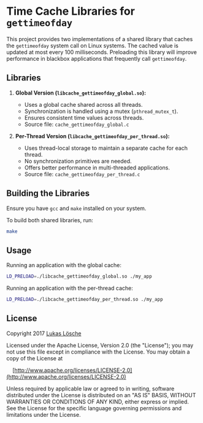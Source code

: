 # Time Cache Libraries for `gettimeofday`

This project provides two implementations of a shared library that caches the `gettimeofday` system call on Linux systems. The cached value is updated at most every 100 milliseconds. Preloading this library will improve performance in blackbox applications that frequently call `gettimeofday`.

## Libraries

1. **Global Version (`libcache_gettimeofday_global.so`):**
   - Uses a global cache shared across all threads.
   - Synchronization is handled using a mutex (`pthread_mutex_t`).
   - Ensures consistent time values across threads.
   - Source file: `cache_gettimeofday_global.c`

2. **Per-Thread Version (`libcache_gettimeofday_per_thread.so`):**
   - Uses thread-local storage to maintain a separate cache for each thread.
   - No synchronization primitives are needed.
   - Offers better performance in multi-threaded applications.
   - Source file: `cache_gettimeofday_per_thread.c`

## Building the Libraries

Ensure you have `gcc` and `make` installed on your system.

To build both shared libraries, run:

```bash
make
```

## Usage

Running an application with the global cache:

```bash
LD_PRELOAD=./libcache_gettimeofday_global.so ./my_app
```

Running an application with the per-thread cache:
```bash
LD_PRELOAD=./libcache_gettimeofday_per_thread.so ./my_app
```

## License

Copyright 2017 [Lukas Lösche](mailto:lukas@opensourcery.de)

Licensed under the Apache License, Version 2.0 (the "License");
you may not use this file except in compliance with the License.
You may obtain a copy of the License at

&nbsp;&nbsp;&nbsp;&nbsp;[http://www.apache.org/licenses/LICENSE-2.0](http://www.apache.org/licenses/LICENSE-2.0)

Unless required by applicable law or agreed to in writing, software
distributed under the License is distributed on an "AS IS" BASIS,
WITHOUT WARRANTIES OR CONDITIONS OF ANY KIND, either express or implied.
See the License for the specific language governing permissions and
limitations under the License.
